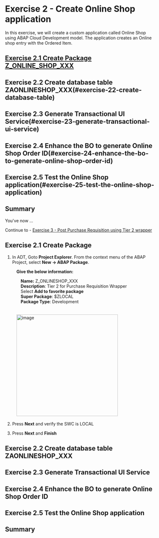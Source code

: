 # Exercise 2 - Create Online Shop application

In this exercise, we will create a custom application called Online Shop using ABAP Cloud Development model. The application creates an Online shop entry with the Ordered Item.

## [Exercise 2.1 Create Package Z_ONLINE_SHOP_XXX](#exercise-21-create-package) 

## Exercise 2.2 Create database table ZAONLINESHOP_XXX(#exercise-22-create-database-table) 

## Exercise 2.3 Generate Transactional UI Service(#exercise-23-generate-transactional-ui-service)

## Exercise 2.4 Enhance the BO to generate Online Shop Order ID(#exercise-24-enhance-the-bo-to-generate-online-shop-order-id)  

## Exercise 2.5 Test the Online Shop application(#exercise-25-test-the-online-shop-application)

## Summary

You've now ...

Continue to - [Exercise 3 - Post Purchase Requisition using Tier 2 wrapper ](../ex3/README.md)

## Exercise 2.1 Create Package
1. In ADT, Goto **Project Explorer**. From the context menu of the ABAP Project, select **New -> ABAP Package**.

   &emsp;**Give the below information:**
   
   &emsp;&emsp;**Name:** Z_ONLINESHOP_XXX  
   &emsp;&emsp;**Description**: Tier 2 for Purchase Requisition Wrapper  
   &emsp;&emsp;Select **Add to favorite package**  
   &emsp;&emsp;**Super Package**: $ZLOCAL   
   &emsp;&emsp;**Package Type**: Development
   <br>
   <br>    
   &emsp;<img width="335" alt="image" src="https://github.com/SAP-samples/teched2023-DT168/assets/106324991/da9e7a02-769d-4e16-bd5e-6a49fc99af59">
   <br>
1. Press **Next** and verify the SWC is LOCAL
2. Press **Next** and **Finish**

## Exercise 2.2 Create database table ZAONLINESHOP_XXX  
## Exercise 2.3 Generate Transactional UI Service  
## Exercise 2.4 Enhance the BO to generate Online Shop Order ID  
## Exercise 2.5 Test the Online Shop application  
## Summary
